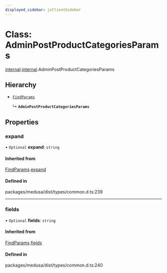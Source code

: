 ```yaml
---
displayed_sidebar: jsClientSidebar
---
```


# Class: AdminPostProductCategoriesParams

[internal](../modules/internal-8.md).[internal](../modules/internal-8.internal.md).AdminPostProductCategoriesParams

## Hierarchy

- [`FindParams`](internal-6.FindParams.md)

  ↳ **`AdminPostProductCategoriesParams`**

## Properties

### expand

• `Optional` **expand**: `string`

#### Inherited from

[FindParams](internal-6.FindParams.md).[expand](internal-6.FindParams.md#expand)

#### Defined in

packages/medusa/dist/types/common.d.ts:239

___

### fields

• `Optional` **fields**: `string`

#### Inherited from

[FindParams](internal-6.FindParams.md).[fields](internal-6.FindParams.md#fields)

#### Defined in

packages/medusa/dist/types/common.d.ts:240
